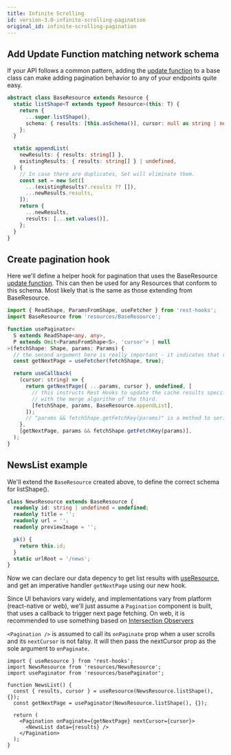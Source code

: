 ```yaml
---
title: Infinite Scrolling
id: version-3.0-infinite-scrolling-pagination
original_id: infinite-scrolling-pagination
---
```


## Add Update Function matching network schema

If your API follows a common pattern, adding the [update function](../api/useFetcher#updatefunction-sourceresults-destresults--destresults)
to a base class can make adding pagination behavior to any of your endpoints quite easy.

```typescript
abstract class BaseResource extends Resource {
  static listShape<T extends typeof Resource>(this: T) {
    return {
      ...super.listShape(),
      schema: { results: [this.asSchema()], cursor: null as string | null },
    };
  }

  static appendList(
    newResults: { results: string[] },
    existingResults: { results: string[] } | undefined,
  ) {
    // In case there are duplicates, Set will eliminate them.
    const set = new Set([
      ...(existingResults?.results ?? []),
      ...newResults.results,
    ]);
    return {
      ...newResults,
      results: [...set.values()],
    };
  }
}
```

## Create pagination hook

Here we'll define a helper hook for pagination that uses the BaseResource
[update function](../api/useFetcher#updatefunction-sourceresults-destresults--destresults).
This can then be used for any Resources that conform to this schema. Most likely
that is the same as those extending from BaseResource.

```typescript
import { ReadShape, ParamsFromShape, useFetcher } from 'rest-hooks';
import BaseResource from 'resources/BaseResource';

function usePaginator<
  S extends ReadShape<any, any>,
  P extends Omit<ParamsFromShape<S>, 'cursor'> | null
>(fetchShape: Shape, params: Params) {
  // the second argument here is really important - it indicates that requests should be deduped!
  const getNextPage = useFetcher(fetchShape, true);

  return useCallback(
    (cursor: string) => {
      return getNextPage({ ...params, cursor }, undefined, [
        // this instructs Rest Hooks to update the cache results specified by the first two members
        // with the merge algorithm of the third.
        [fetchShape, params, BaseResource.appendList],
      ]);
      // "params && fetchShape.getFetchKey(params)" is a method to serialize params
    },
    [getNextPage, params && fetchShape.getFetchKey(params)],
  );
}
```

## NewsList example

We'll extend the `BaseResource` created above, to define the correct
schema for listShape().

```typescript
class NewsResource extends BaseResource {
  readonly id: string | undefined = undefined;
  readonly title = '';
  readonly url = '';
  readonly previewImage = '';

  pk() {
    return this.id;
  }
  static urlRoot = '/news';
}
```

Now we can declare our data depency to get list results with [useResource](../api/useresource),
and get an imperative handler `getNextPage` using our new hook.

Since UI behaviors vary widely, and implementations vary from platform (react-native or web),
we'll just assume a `Pagination` component is built, that uses a callback to trigger next
page fetching. On web, it is recommended to use something based on [Intersection Observers](https://developer.mozilla.org/en-US/docs/Web/API/Intersection_Observer_API)

`<Pagination />` is assumed to call its `onPaginate` prop when a user scrolls and its
`nextCursor` is not falsy. It will then pass the nextCursor prop as the sole argument to
`onPaginate`.

```tsx
import { useResource } from 'rest-hooks';
import NewsResource from 'resources/NewsResource';
import usePaginator from 'resources/basePaginator';

function NewsList() {
  const { results, cursor } = useResource(NewsResource.listShape(), {});
  const getNextPage = usePaginator(NewsResource.listShape(), {});

  return (
    <Pagination onPaginate={getNextPage} nextCursor={cursor}>
      <NewsList data={results} />
    </Pagination>
  );
}
```
